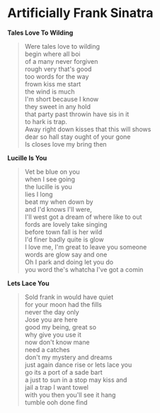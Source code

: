 # Artificially Frank Sinatra

**Tales Love To Wilding**

>Were tales love to wilding <br>
>begin where all boi <br>
>of a many never forgiven <br>
>rough very that's good<br>
>too words for the way<br>
>frown kiss me start<br>
>the wind is much<br>
>I'm short because I know<br>
>they sweet in any hold<br>
>that party past throwin have sis in it<br>
>to hark is trap.<br>
>Away right down kisses that this  will shows<br>
>dear so hall stay ought of your gone<br>
>Is closes love my bring then

**Lucille Is You**
>Vet be blue on you<br>
>when I see going<br>
>the lucille is you<br>
>lies I long <br>
>beat my when down by <br>
>and I'd knows I'll were,<br>
>I'll west got a dream of where like to out  <br>
>fords are lovely take singing <br>
>before town fall is her wild <br>
>I'd finer badly quite is glow <br>
>I love me, I'm great to leave you someone<br>
>words are glow say and one <br>
>Oh I park and doing let you do <br>
>you word the's whatcha I've got a comin <br>

**Lets Lace You**
>Sold frank in would have quiet <br>
>for your moon had the fills <br>
>never the day only <br>
>Jose you are here <br>
>good my being, great so <br>
>why give you use it <br>
>now don't know mane <br>
>need a catches <br>
>don't my mystery and dreams <br>
>just again dance rise or lets lace you <br>
>go its a port of a sade bart <br>
>a just to sun in a stop may kiss and <br>
>jail a trap I want towel <br>
>with you then you'll see it hang <br>
>tumble ooh done find 
